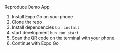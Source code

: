 Reproduce Demo App
1. Install Expo Go on your phone
2. Clone the repo
3. Install dependencies `bun install`
4. start development `bun run start`
5. Scan the QR code on the terminal with your phone.
6. Continue with Expo Go

